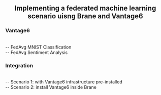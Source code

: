 <h2 align=center> Implementing a federated machine learning scenario uisng Brane and Vantage6 </h2>


<h3> Vantage6 </h3>
<br>
-- FedAvg MNIST Classification
<br>
-- FedAvg Sentiment Analysis
<br>

<h3> Integration </h3>
<br>
-- Scenario 1: with Vantage6 infrastructure pre-installed
<br>
-- Scenario 2: install Vantage6 inside Brane
<br>

